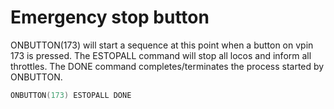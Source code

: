 # Emergency stop button

ONBUTTON(173) will start a sequence at this point when a button on vpin 173 is pressed.
The ESTOPALL command will stop all locos and inform all throttles.
The DONE command completes/terminates the process started by ONBUTTON.

```cpp
ONBUTTON(173) ESTOPALL DONE
```
